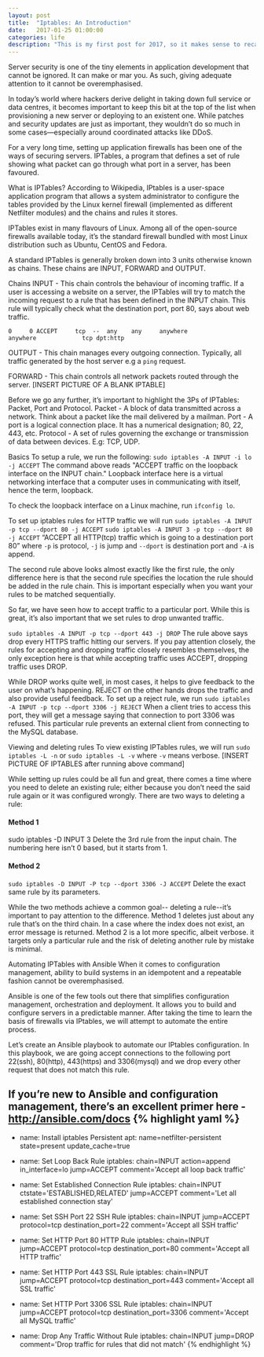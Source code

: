 ```yaml
---
layout: post
title:  "Iptables: An Introduction"
date:   2017-01-25 01:00:00
categories: life
description: "This is my first post for 2017, so it makes sense to recap my 2016; both the high points and the low."
---
```

Server security is one of the tiny elements in application development that cannot be ignored. It can make or mar you. As such, giving adequate attention to it cannot be overemphasised. 

In today’s world where hackers derive delight in taking down full service or data centres, it becomes important to keep this bit at the top of the list when provisioning a new server or deploying to an existent one. While patches and security updates are just as important, they wouldn’t do so much in some cases—especially around coordinated attacks like DDoS.

For a very long time, setting up application firewalls has been one of the ways of securing servers. IPTables, a program that defines a set of rule showing what packet can go through what port in a server, has been favoured. 

What is IPTables?
According to Wikipedia, IPtables is a user-space application program that allows a system administrator to configure the tables provided by the Linux kernel firewall (implemented as different Netfilter modules) and the chains and rules it stores.

IPTables exist in many flavours of Linux. Among all of the open-source firewalls available today, it’s the standard firewall bundled with most Linux distribution such as Ubuntu, CentOS and Fedora.

A standard IPTables is generally broken down into 3 units otherwise known as chains. These chains are INPUT, FORWARD and OUTPUT. 

Chains
INPUT - This chain controls the behaviour of incoming traffic. If a user is accessing a website on a server, the IPTables will try to match the incoming request to a rule that has been defined in the INPUT chain. This rule will typically check what the destination port, port 80, says about web traffic. 

`0     0 ACCEPT     tcp  --  any    any     anywhere             anywhere             tcp dpt:http`

OUTPUT - This chain manages every outgoing connection. Typically, all traffic generated by the host server e.g a `ping` request.

FORWARD - This chain controls all network packets routed through the server. 
[INSERT PICTURE OF A BLANK IPTABLE]

Before we go any further, it’s important to highlight the 3Ps of IPTables: Packet, Port and Protocol.
Packet - A block of data transmitted across a network. Think about a packet like the mail delivered by a mailman.
Port - A port is a logical connection place. It has a numerical designation; 80, 22, 443, etc.
Protocol - A set of rules governing the exchange or transmission of data between devices. E.g: TCP, UDP. 

Basics
To setup a rule, we run the following:
`sudo iptables -A INPUT -i lo -j ACCEPT`
The command above reads "ACCEPT traffic on the loopback interface on the INPUT chain." 
Loopback interface here is a virtual networking interface that a computer uses in communicating with itself, hence the term, loopback. 

To check the loopback interface on a Linux machine, run
`ifconfig lo`.

To set up iptables rules for HTTP traffic we will run
`sudo iptables -A INPUT -p tcp --dport 80 -j ACCEPT`
`sudo iptables -A INPUT 3 -p tcp --dport 80 -j ACCEPT`
“ACCEPT all HTTP(tcp) traffic which is going to a destination port 80” where `-p` is protocol, `-j` is jump and `--dport` is destination port and `-A` is append.

The second rule above looks almost exactly like the first rule, the only difference here is that the second rule specifies the location the rule should be added in the rule chain. This is important especially when you want your rules to be matched sequentially. 

So far, we have seen how to accept traffic to a particular port. While this is great, it’s also important that we set rules to drop unwanted traffic.

`sudo iptables -A INPUT -p tcp --dport 443 -j DROP`
The rule above says drop every HTTPS traffic hitting our servers. If you pay attention closely, the rules for accepting and dropping traffic closely resembles themselves, the only exception here is that while accepting traffic uses ACCEPT, dropping traffic uses DROP.

While DROP works quite well, in most cases, it helps to give feedback to the user on what’s happening. REJECT on the other hands drops the traffic and also provide useful feedback. To set up a reject rule, we run
`sudo iptables -A INPUT -p tcp --dport 3306 -j REJECT`
When a client tries to access this port, they will get a message saying that connection to port 3306 was refused. This particular rule prevents an external client from connecting to the MySQL database. 

Viewing and deleting rules
To view existing IPTables rules, we will run
`sudo iptables -L -n` or `sudo iptables -L -v` where `-v` means verbose.
[INSERT PICTURE OF IPTABLES after running above command]

While setting up rules could be all fun and great, there comes a time where you need to delete an existing rule; either because you don’t need the said rule again or it was configured wrongly.
There are two ways to deleting a rule:

#### Method 1
sudo iptables -D INPUT 3 
Delete the 3rd rule from the input chain. The numbering here isn’t 0 based, but it starts from 1.

#### Method 2
<code>sudo iptables -D INPUT -P tcp --dport 3306 -J ACCEPT</code>
Delete the exact same rule by its parameters.

While the two methods achieve a common goal-- deleting a rule--it’s important to pay attention to the difference. Method 1 deletes just about any rule that’s on the third chain. In a case where the index does not exist, an error message is returned. Method 2 is a lot more specific, albeit verbose. it targets only a particular rule and the risk of deleting another rule by mistake is minimal. 

Automating IPTables with Ansible
When it comes to configuration management, ability to build systems in an idempotent and a repeatable fashion cannot be overemphasised. 

Ansible is one of the few tools out there that simplifies configuration management, orchestration and deployment. It allows you to build and configure servers in a predictable manner. After taking the time to learn the basis of firewalls via IPtables, we will attempt to automate the entire process.

Let’s create an Ansible playbook to automate our IPtables configuration. In this playbook, we are going accept connections to the following port 22(ssh), 80(http), 443(https) and 3306(mysql) and we drop every other request that does not match this rule.

If you’re new to Ansible and configuration management, there’s an excellent primer here - http://ansible.com/docs
{% highlight yaml %}
---
- name: Install iptables Persistent
  apt: name=netfilter-persistent state=present update_cache=true

- name: Set Loop Back Rule
  iptables: chain=INPUT action=append in_interface=lo jump=ACCEPT comment='Accept all loop back traffic'

- name: Set Established Connection Rule
  iptables: chain=INPUT ctstate='ESTABLISHED,RELATED' jump=ACCEPT comment='Let all established connection stay'

- name: Set SSH Port 22 SSH Rule
  iptables: chain=INPUT jump=ACCEPT protocol=tcp destination_port=22 comment='Accept all SSH traffic'

- name: Set HTTP Port 80 HTTP Rule
  iptables: chain=INPUT jump=ACCEPT protocol=tcp destination_port=80 comment='Accept all HTTP traffic'

- name: Set HTTP Port 443 SSL Rule
  iptables: chain=INPUT jump=ACCEPT protocol=tcp destination_port=443 comment='Accept all SSL traffic'

- name: Set HTTP Port 3306 SSL Rule
  iptables: chain=INPUT jump=ACCEPT protocol=tcp destination_port=3306 comment='Accept all MySQL traffic'

- name: Drop Any Traffic Without Rule
  iptables: chain=INPUT jump=DROP comment='Drop traffic for rules that did not match'
{% endhighlight %}